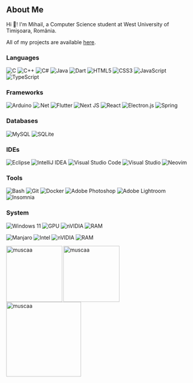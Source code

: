 
## About Me
Hi 👋! I'm Mihail, a Computer Science student at West University of Timișoara, România.

All of my projects are available [here](https://muscaa.github.io/portfolio/).

### Languages
![C](https://img.shields.io/badge/c-000?style=for-the-badge&color=%23323330&logo=c&logoColor=blue)
![C++](https://img.shields.io/badge/c++-000?style=for-the-badge&color=%23323330&logo=c%2B%2B&logoColor=blue)
![C#](https://img.shields.io/badge/c%23-000?style=for-the-badge&color=%23323330&logo=csharp&logoColor=734F96)
![Java](https://img.shields.io/badge/java-000?style=for-the-badge&color=%23323330&logo=openjdk&logoColor=white)
![Dart](https://img.shields.io/badge/dart-000?style=for-the-badge&color=%23323330&logo=dart&logoColor=0db7ed)
![HTML5](https://img.shields.io/badge/html5-000?style=for-the-badge&color=%23323330&logo=html5)
![CSS3](https://img.shields.io/badge/css3-000?style=for-the-badge&color=%23323330&logo=css3&logoColor=blue)
![JavaScript](https://img.shields.io/badge/javascript-000?style=for-the-badge&color=%23323330&logo=javascript)
![TypeScript](https://img.shields.io/badge/typescript-000?style=for-the-badge&color=%23323330&logo=typescript)

### Frameworks
![Arduino](https://img.shields.io/badge/Arduino-000?style=for-the-badge&color=%23323330&logo=Arduino&logoColor=469CB1)
![.Net](https://img.shields.io/badge/.NET-000?style=for-the-badge&color=%23323330&logo=.net&logoColor=%23734F96)
![Flutter](https://img.shields.io/badge/Flutter-000?style=for-the-badge&color=%23323330&logo=Flutter&logoColor=0db7ed)
![Next JS](https://img.shields.io/badge/Next-000?style=for-the-badge&color=%23323330&logo=next.js)
![React](https://img.shields.io/badge/react-000?style=for-the-badge&color=%23323330&logo=react)
![Electron.js](https://img.shields.io/badge/Electron-000?style=for-the-badge&color=%23323330&logo=Electron)
![Spring](https://img.shields.io/badge/spring-000?style=for-the-badge&color=%23323330&logo=spring)

### Databases
![MySQL](https://img.shields.io/badge/mysql-000?style=for-the-badge&color=%23323330&logo=mysql)
![SQLite](https://img.shields.io/badge/sqlite-000?style=for-the-badge&color=%23323330&logo=sqlite&logoColor=0db7ed)

### IDEs
![Eclipse](https://img.shields.io/badge/Eclipse-000?style=for-the-badge&color=%23323330&logo=Eclipse&logoColor=5849BE)
![IntelliJ IDEA](https://img.shields.io/badge/IntelliJ_IDEA-000?style=for-the-badge&color=%23323330&logo=intellij-idea&logoColor=red)
![Visual Studio Code](https://img.shields.io/badge/Visual_Studio_Code-000?style=for-the-badge&color=%23323330&logo=visual-studio-code&logoColor=blue)
![Visual Studio](https://img.shields.io/badge/Visual_Studio-000?style=for-the-badge&color=%23323330&logo=visual-studio&logoColor=734F96)
![Neovim](https://img.shields.io/badge/NeoVim-000?&style=for-the-badge&color=%23323330&logo=neovim)

### Tools
![Bash](https://img.shields.io/badge/bash-000?style=for-the-badge&color=%23323330&logo=gnu-bash)
![Git](https://img.shields.io/badge/git-000?style=for-the-badge&color=%23323330&logo=git&logoColor=red)
![Docker](https://img.shields.io/badge/docker-000?style=for-the-badge&color=%23323330&logo=docker)
![Adobe Photoshop](https://img.shields.io/badge/adobe_photoshop-000?style=for-the-badge&color=%23323330&logo=adobe%20photoshop)
![Adobe Lightroom](https://img.shields.io/badge/Adobe_Lightroom-000?style=for-the-badge&color=%23323330&logo=Adobe%20Lightroom)
![Insomnia](https://img.shields.io/badge/Insomnia-000?style=for-the-badge&color=%23323330&logo=insomnia&logoColor=5849BE)

### System
![Windows 11](https://img.shields.io/badge/Windows_11-000?style=for-the-badge&color=%23323330&logo=Windows%2011&logoColor=0079d5)
![GPU](https://img.shields.io/badge/R7_7700-000?style=for-the-badge&color=%23323330&logo=amd&logoColor=red)
![nVIDIA](https://img.shields.io/badge/RTX_3080-000?style=for-the-badge&color=%23323330&logo=nVIDIA)
![RAM](https://img.shields.io/badge/RAM_64_gb-000?style=for-the-badge&color=%23323330)

![Manjaro](https://img.shields.io/badge/Manjaro-000?style=for-the-badge&color=%23323330&logo=Manjaro)
![Intel](https://img.shields.io/badge/i7_7700HQ-000?style=for-the-badge&color=%23323330&logo=intel&logoColor=blue)
![nVIDIA](https://img.shields.io/badge/GTX_1050-000?style=for-the-badge&color=%23323330&logo=nVIDIA)
![RAM](https://img.shields.io/badge/RAM_16_gb-000?style=for-the-badge&color=%23323330)

<p><img align="left" height="150px" src="https://github-readme-streak-stats.herokuapp.com/?user=muscaa&theme=dark&hide_border=true" alt="muscaa" /></p>
<p><img align="left" height="150px" src="https://github-readme-stats.vercel.app/api?username=muscaa&show_icons=true&theme=dark&hide_border=true&locale=en" alt="muscaa" /></p>

<p><img align="left" height="200px" src="https://github-readme-stats.vercel.app/api/top-langs?username=muscaa&show_icons=true&theme=dark&hide_border=true&locale=en&layout=compact" alt="muscaa" /></p>
